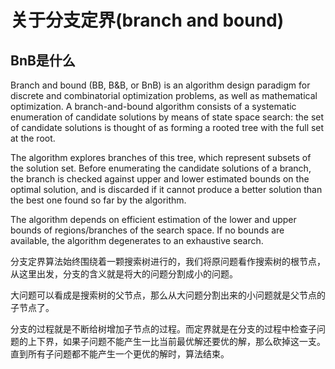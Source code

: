 # 关于分支定界(branch and bound)
## BnB是什么

Branch and bound (BB, B&B, or BnB) is an algorithm design paradigm for discrete and combinatorial optimization problems, as well as mathematical optimization. A branch-and-bound algorithm consists of a systematic enumeration of candidate solutions by means of state space search: the set of candidate solutions is thought of as forming a rooted tree with the full set at the root. 

The algorithm explores branches of this tree, which represent subsets of the solution set. Before enumerating the candidate solutions of a branch, the branch is checked against upper and lower estimated bounds on the optimal solution, and is discarded if it cannot produce a better solution than the best one found so far by the algorithm.

The algorithm depends on efficient estimation of the lower and upper bounds of regions/branches of the search space. If no bounds are available, the algorithm degenerates to an exhaustive search.

分支定界算法始终围绕着一颗搜索树进行的，我们将原问题看作搜索树的根节点，从这里出发，分支的含义就是将大的问题分割成小的问题。

大问题可以看成是搜索树的父节点，那么从大问题分割出来的小问题就是父节点的子节点了。

分支的过程就是不断给树增加子节点的过程。而定界就是在分支的过程中检查子问题的上下界，如果子问题不能产生一比当前最优解还要优的解，那么砍掉这一支。直到所有子问题都不能产生一个更优的解时，算法结束。

## 
